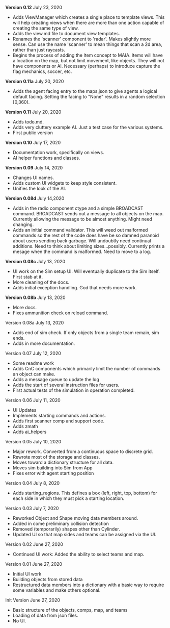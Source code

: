 **Version 0.12**
July 23, 2020
- Adds ViewManager which creates a single place to template views. This will help creating views when there are more than one action capable of creating the same type of view.
- Adds the view.md file to document view templates.
- Renames the 'scanner' component to 'radar'. Makes slightly more sense. Can use the name 'scanner' to mean things that scan a 2d area, rather than just raycasts.
- Begins the process of adding the Item concept to MAIA. Items will have a location on the map, but not limit movement, like objects. They will not have components or AI. Necessary (perhaps) to introduce capture the flag mechanics, soccer, etc.

**Version 0.11a**
July 20, 2020
- Adds the agent facing entry to the maps.json to give agents a logical default facing. Setting the facing to "None" results in a random selection [0,360).

**Version 0.11**
July 20, 2020
- Adds todo.md.
- Adds very cluttery example AI. Just a test case for the various systems.
- First public version

**Version 0.10**
July 17, 2020
- Documentation work, specifically on views.
- AI helper functions and classes.

**Version 0.09**
July 14, 2020
- Changes UI names.
- Adds custom UI widgets to keep style consistent.
- Unifies the look of the AI.

**Version 0.08d**
July 14,2020
- Adds in the radio component ctype and a simple BROADCAST command. BROADCAST sends out a message to all objects on the map. Currently allowing the message to be almost anything. Might need changing.
- Adds an initial command validator. This will weed out malformed commands so the rest of the code does have be so damned paranoid about users sending back garbage. Will undoubtly need continual additions. Need to think about limiting sizes...possibly. Currently prints a mesage when the command is malformed. Need to move to a log.

**Version 0.08c**
July 13, 2020
- UI work on the Sim setup UI. Will eventually duplicate to the Sim itself. First stab at it.
- More cleaning of the docs.
- Adds initial exception handling. God that needs more work.

**Version 0.08b**
July 13, 2020
- More docs.
- Fixes ammunition check on reload command.

Version 0.08a
July 13, 2020
- Adds end of sim check. If only objects from a single team remain, sim ends.
- Adds in more documentation.

Version 0.07
July 12, 2020
- Some readme work
- Adds CnC components which primarily limit the number of commands an object can make.
- Adds a message queue to update the log
- Adds the start of several instruction files for users.
- First actual tests of the simulation in operation completed.

Version 0.06
July 11, 2020
- UI Updates
- Implements starting commands and actions.
- Adds first scanner comp and support code.
- Adds zmath
- Adds ai_helpers

Version 0.05
July 10, 2020
- Major rework. Converted from a continuous space to discrete grid. 
- Rewrote most of the storage and classes. 
- Moves toward a dictionary structure for all data.
- Moves sim building into Sim from App
- Fixes error with agent starting position

Version 0.04
July 8, 2020
- Adds starting_regions. This defines a box (left, right, top, bottom) for each
side in which they must pick a starting location.

Version 0.03
July 7, 2020
- Reworked Object and Shape moving data members around.
- Added in come preliminary collision detection
- Removed (temporarily) shapes other than Cylinder.
- Updated UI so that map sides and teams can be assigned via the UI.

Version 0.02
June 27, 2020
- Continued UI work: Added the ability to select teams and map.

Version 0.01
June 27, 2020
- Initial UI work
- Building objects from stored data
- Restructured data members into a dictionary with a basic way to require some
    variables and make others optional.

Init Version
June 27, 2020
- Basic structure of the objects, comps, map, and teams
- Loading of data from json files.
- No UI.